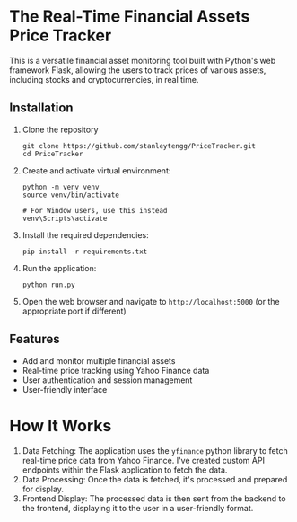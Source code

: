 # The Real-Time Financial Assets Price Tracker
This is a versatile financial asset monitoring tool built with Python's web framework Flask, allowing the users to track prices of various assets, including stocks and cryptocurrencies, in real time.
## Installation
1. Clone the repository
    ```
    git clone https://github.com/stanleytengg/PriceTracker.git
    cd PriceTracker
    ```
2. Create and activate virtual environment:
   ```
   python -m venv venv
   source venv/bin/activate

   # For Window users, use this instead
   venv\Scripts\activate
   ```
3. Install the required dependencies:
   ```
   pip install -r requirements.txt
   ```
4. Run the application:
   ```
   python run.py
   ```
5. Open the web browser and navigate to `http://localhost:5000` (or the appropriate port if different)
## Features
- Add and monitor multiple financial assets
- Real-time price tracking using Yahoo Finance data
- User authentication and session management
- User-friendly interface
# How It Works
1. Data Fetching: The application uses the `yfinance` python library to fetch real-time price data from Yahoo Finance. I've created custom API endpoints within the Flask application to fetch the data.
2. Data Processing: Once the data is fetched, it's processed and prepared for display.
3. Frontend Display: The processed data is then sent from the backend to the frontend, displaying it to the user in a user-friendly format.
